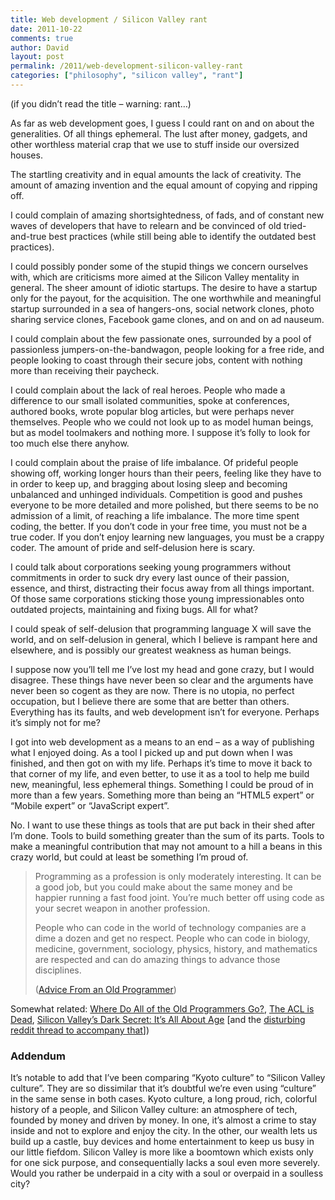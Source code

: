 ```yaml
---
title: Web development / Silicon Valley rant
date: 2011-10-22
comments: true
author: David
layout: post
permalink: /2011/web-development-silicon-valley-rant
categories: ["philosophy", "silicon valley", "rant"]
---
```

(if you didn&#8217;t read the title &#8211; warning: rant&#8230;)

As far as web development goes, I guess I could rant on and on about the generalities. Of all things ephemeral. The lust after money, gadgets, and other worthless material crap that we use to stuff inside our oversized houses.

The startling creativity and in equal amounts the lack of creativity. The amount of amazing invention and the equal amount of copying and ripping off.

I could complain of amazing shortsightedness, of fads, and of constant new waves of developers that have to relearn and be convinced of old tried-and-true best practices (while still being able to identify the outdated best practices).

I could possibly ponder some of the stupid things we concern ourselves with, which are criticisms more aimed at the Silicon Valley mentality in general. The sheer amount of idiotic startups. The desire to have a startup only for the payout, for the acquisition. The one worthwhile and meaningful startup surrounded in a sea of hangers-ons, social network clones, photo sharing service clones, Facebook game clones, and on and on ad nauseum.

I could complain about the few passionate ones, surrounded by a pool of passionless jumpers-on-the-bandwagon, people looking for a free ride, and people looking to coast through their secure jobs, content with nothing more than receiving their paycheck.

I could complain about the lack of real heroes. People who made a difference to our small isolated communities, spoke at conferences, authored books, wrote popular blog articles, but were perhaps never themselves. People who we could not look up to as model human beings, but as model toolmakers and nothing more. I suppose it&#8217;s folly to look for too much else there anyhow.

I could complain about the praise of life imbalance. Of prideful people showing off, working longer hours than their peers, feeling like they have to in order to keep up, and bragging about losing sleep and becoming unbalanced and unhinged individuals. Competition is good and pushes everyone to be more detailed and more polished, but there seems to be no admission of a limit, of reaching a life imbalance. The more time spent coding, the better. If you don&#8217;t code in your free time, you must not be a true coder. If you don&#8217;t enjoy learning new languages, you must be a crappy coder. The amount of pride and self-delusion here is scary.

I could talk about corporations seeking young programmers without commitments in order to suck dry every last ounce of their passion, essence, and thirst, distracting their focus away from all things important. Of those same corporations sticking those young impressionables onto outdated projects, maintaining and fixing bugs. All for what?

I could speak of self-delusion that programming language X will save the world, and on self-delusion in general, which I believe is rampant here and elsewhere, and is possibly our greatest weakness as human beings.

I suppose now you&#8217;ll tell me I&#8217;ve lost my head and gone crazy, but I would disagree. These things have never been so clear and the arguments have never been so cogent as they are now. There is no utopia, no perfect occupation, but I believe there are some that are better than others. Everything has its faults, and web development isn&#8217;t for everyone. Perhaps it&#8217;s simply not for me?

I got into web development as a means to an end &#8211; as a way of publishing what I enjoyed doing. As a tool I picked up and put down when I was finished, and then got on with my life. Perhaps it&#8217;s time to move it back to that corner of my life, and even better, to use it as a tool to help me build new, meaningful, less ephemeral things. Something I could be proud of in more than a few years. Something more than being an &#8220;HTML5 expert&#8221; or &#8220;Mobile expert&#8221; or &#8220;JavaScript expert&#8221;.

No. I want to use these things as tools that are put back in their shed after I&#8217;m done. Tools to build something greater than the sum of its parts. Tools to make a meaningful contribution that may not amount to a hill a beans in this crazy world, but could at least be something I&#8217;m proud of.

> Programming as a profession is only moderately interesting. It can be a good job, but you could make about the same money and be happier running a fast food joint. You&#8217;re much better off using code as your secret weapon in another profession.
> 
> People who can code in the world of technology companies are a dime a dozen and get no respect. People who can code in biology, medicine, government, sociology, physics, history, and mathematics are respected and can do amazing things to advance those disciplines.
> 
> ([Advice From an Old Programmer][1]) 

Somewhat related: [Where Do All of the Old Programmers Go?][2], [The ACL is Dead][3], [Silicon Valley’s Dark Secret: It’s All About Age][4] [and the [disturbing reddit thread to accompany that][5]])

### Addendum

It&#8217;s notable to add that I&#8217;ve been comparing &#8220;Kyoto culture&#8221; to &#8220;Silicon Valley culture&#8221;. They are so dissimilar that it&#8217;s doubtful we&#8217;re even using &#8220;culture&#8221; in the same sense in both cases. Kyoto culture, a long proud, rich, colorful history of a people, and Silicon Valley culture: an atmosphere of tech, founded by money and driven by money. In one, it&#8217;s almost a crime to stay inside and not to explore and enjoy the city. In the other, our wealth lets us build up a castle, buy devices and home entertainment to keep us busy in our little fiefdom. Silicon Valley is more like a boomtown which exists only for one sick purpose, and consequentially lacks a soul even more severely. Would you rather be underpaid in a city with a soul or overpaid in a soulless city?

 [1]: http://learnpythonthehardway.org/book/advice.html
 [2]: http://ask.slashdot.org/story/05/12/16/1833210/where-do-all-of-the-old-programmers-go
 [3]: http://vimeo.com/2723800
 [4]: http://techcrunch.com/2010/08/28/silicon-valley%E2%80%99s-dark-secret-it%E2%80%99s-all-about-age/
 [5]: http://www.reddit.com/r/programming/comments/d6kqg/silicon_valleys_dark_secret_its_all_about_age/